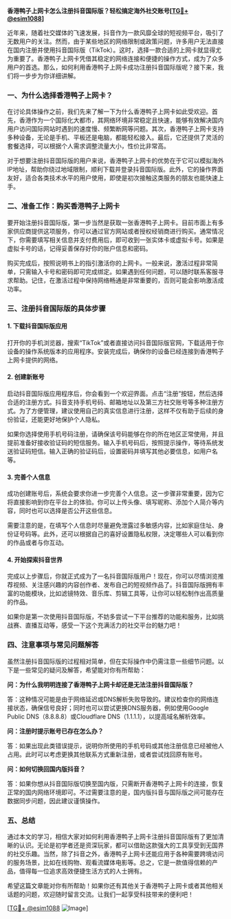 **香港鸭子上网卡怎么注册抖音国际版？轻松搞定海外社交账号[[TG💪+ @esim1088](https://t.me/s/esim1088)]**

近年来，随着社交媒体的飞速发展，抖音作为一款风靡全球的短视频平台，吸引了无数用户的关注。然而，由于某些地区的网络限制或政策问题，许多用户无法直接在国内注册并使用抖音国际版（TikTok）。这时，选择一款合适的上网卡就显得尤为重要了。香港鸭子上网卡凭借其稳定的网络连接和便捷的操作方式，成为了众多用户的首选。那么，如何利用香港鸭子上网卡成功注册抖音国际版呢？接下来，我们将一步步为你详细讲解。

### 一、为什么选择香港鸭子上网卡？

在讨论具体操作之前，我们先来了解一下为什么香港鸭子上网卡如此受欢迎。首先，香港作为一个国际化大都市，其网络环境非常稳定且快速，能够有效解决国内用户访问国际网站时遇到的速度慢、频繁断网等问题。其次，香港鸭子上网卡支持多种设备，无论是手机、平板还是电脑，都能轻松接入。最后，它还提供了灵活的套餐选择，可以根据个人需求调整流量大小，性价比非常高。

对于想要注册抖音国际版的用户来说，香港鸭子上网卡的优势在于它可以模拟海外IP地址，帮助你绕过地域限制，顺利下载并登录抖音国际版。此外，它的操作界面友好，适合各类技术水平的用户使用，即使是初次接触这类服务的朋友也能快速上手。

### 二、准备工作：购买香港鸭子上网卡

要开始注册抖音国际版，第一步当然是获取一张香港鸭子上网卡。目前市面上有多家供应商提供这项服务，你可以通过官方网站或者授权经销商进行购买。通常情况下，你需要填写相关信息并支付费用后，即可收到一张实体卡或虚拟卡号。如果是虚拟卡号的话，记得妥善保存好你的账户信息和密码。

购买完成后，按照说明书上的指引激活你的上网卡。一般来说，激活过程非常简单，只需输入卡号和密码即可完成绑定。如果遇到任何问题，可以随时联系客服寻求帮助。记住，在激活过程中保持网络畅通是非常重要的，否则可能会影响激活成功率。

### 三、注册抖音国际版的具体步骤

#### 1. 下载抖音国际版应用

打开你的手机浏览器，搜索“TikTok”或者直接访问抖音国际版官网，下载适用于你设备的操作系统版本的应用程序。安装完成后，确保你的设备已经连接到香港鸭子上网卡提供的网络。

#### 2. 创建新账号

启动抖音国际版应用程序后，你会看到一个欢迎界面。点击“注册”按钮，然后选择合适的注册方式。抖音支持手机号码、邮箱地址以及第三方社交账号等多种注册方式。为了方便管理，建议使用自己的真实信息进行注册，这样不仅有助于后续的身份验证，还能更好地保护个人隐私。

如果你选择使用手机号码注册，请确保该号码能够在你的所在地区正常使用，并且提前准备好接收验证码的短信服务。输入手机号码后，按照提示操作，等待系统发送验证码短信。输入正确的验证码后，设置密码并填写其他必要信息，如用户名等。

#### 3. 完善个人信息

成功创建账号后，系统会要求你进一步完善个人信息。这一步骤非常重要，因为它将直接影响到你在平台上的体验。你可以上传头像、填写昵称、添加个人简介等内容，同时也可以选择是否公开这些信息。

需要注意的是，在填写个人信息时尽量避免泄露过多敏感内容，比如家庭住址、身份证号码等。此外，还可以根据自己的喜好设置隐私权限，决定哪些人可以看到你的作品或者与你互动。

#### 4. 开始探索抖音世界

完成以上步骤后，你就正式成为了一名抖音国际版用户！现在，你可以尽情浏览推荐视频、关注感兴趣的内容创作者、发布自己的短视频作品了。抖音国际版拥有丰富的功能模块，比如滤镜特效、音乐库、剪辑工具等，让你可以轻松制作出高质量的作品。

如果你是第一次使用抖音国际版，不妨多尝试一下平台推荐的功能和服务，比如挑战赛、直播互动等，感受一下这个充满活力的社交平台的魅力吧！

### 四、注意事项与常见问题解答

虽然注册抖音国际版的过程相对简单，但在实际操作中仍需注意一些细节问题。以下是一些常见的疑问及解答，希望能对你有所帮助：

**问：为什么我明明连接了香港鸭子上网卡却还是无法注册抖音国际版？**

答：这种情况可能是由于网络延迟或DNS解析失败导致的。建议检查你的网络连接状态，确保信号良好；同时也可以尝试更换DNS服务器，例如使用Google Public DNS（8.8.8.8）或Cloudflare DNS（1.1.1.1），以提高域名解析效率。

**问：注册时提示账号已存在怎么办？**

答：如果出现此类错误提示，说明你所使用的手机号码或其他注册信息已经被他人占用。此时可以考虑更换其他联系方式重新注册，或者尝试找回原有账号。

**问：如何切换回国内版抖音？**

答：如果你想从抖音国际版切换至国内版，只需断开香港鸭子上网卡的连接，恢复正常的国内网络环境即可。不过需要注意的是，国内版抖音与国际版之间可能存在数据同步问题，因此建议谨慎操作。

### 五、总结

通过本文的学习，相信大家对如何利用香港鸭子上网卡注册抖音国际版有了更加清晰的认识。无论是初学者还是资深玩家，都可以借助这款强大的工具享受到无国界的社交乐趣。当然，除了抖音之外，香港鸭子上网卡还能应用于各种需要跨境访问的服务场景，比如在线购物、观看流媒体电影等。总之，它是一款值得信赖的产品，值得每一位追求高效便捷生活方式的人士拥有。

希望这篇文章能对你有所帮助！如果你还有其他关于香港鸭子上网卡或者其他相关话题的问题，欢迎随时留言交流。让我们一起享受科技带来的便利吧！

[[TG💪+ @esim1088](https://t.me/s/esim1088) ![Image](https://i.postimg.cc/4NQfJmqS/Snipaste-2025-05-13-00-14-12.png)]